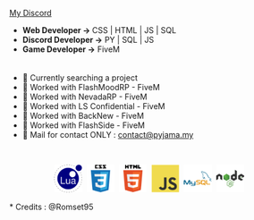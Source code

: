 <p align="center">
  <img src="https://badgen.net/badge/Language%20Learn/8/orange" alt=""/>&nbsp;
</p><br>
  <a href="https://discordapp.com/users/1293284154414469180">My Discord</a>
</p>

* <b>Web Developer -> </b>CSS | HTML | JS | SQL<br/>
* <b>Discord Developer -></b> PY | SQL | JS <br/>
* <b>Game Developer -></b> FiveM<br/>
<br/><br/>
* 💼 Currently searching a project <br/>
* 💼 Worked with FlashMoodRP - FiveM<br/>
* 💼 Worked with NevadaRP - FiveM <br/>
* 💼 Worked with LS Confidential - FiveM <br/>
* 💼 Worked with BackNew - FiveM <br/>
* 💼 Worked with FlashSide - FiveM <br/>
* 📨 Mail for contact ONLY : [contact@pyjama.my](mailto:contact@pyjama.my) <br/>
<br/>


<p align="center">
    <img src="https://raw.githubusercontent.com/devicons/devicon/1119b9f84c0290e0f0b38982099a2bd027a48bf1/icons/lua/lua-original-wordmark.svg" title="Lua" alt="Lua" width="50" height="50"/>&nbsp;
    <img src="https://raw.githubusercontent.com/devicons/devicon/1119b9f84c0290e0f0b38982099a2bd027a48bf1/icons/css3/css3-original-wordmark.svg" title="CSS" alt="CSS" width="50" height="50"/>&nbsp;
    <img src="https://raw.githubusercontent.com/devicons/devicon/1119b9f84c0290e0f0b38982099a2bd027a48bf1/icons/html5/html5-original-wordmark.svg" title="HTML5" alt="HTML5" width="50" height="50"/>&nbsp;
    <img src="https://raw.githubusercontent.com/devicons/devicon/1119b9f84c0290e0f0b38982099a2bd027a48bf1/icons/javascript/javascript-original.svg" title="JavaScript" alt="JavaScript" width="50" height="50"/>&nbsp;
    <img src="https://raw.githubusercontent.com/devicons/devicon/1119b9f84c0290e0f0b38982099a2bd027a48bf1/icons/mysql/mysql-original-wordmark.svg" title="MySQL" alt="MySQL" width="50" height="50"/>&nbsp;
    <img src="https://raw.githubusercontent.com/devicons/devicon/1119b9f84c0290e0f0b38982099a2bd027a48bf1/icons/nodejs/nodejs-original-wordmark.svg" title="NodeJS" alt="NodeJS" width="50" height="50"/>&nbsp;
</p>
* Credits : @Romset95 <br/>
